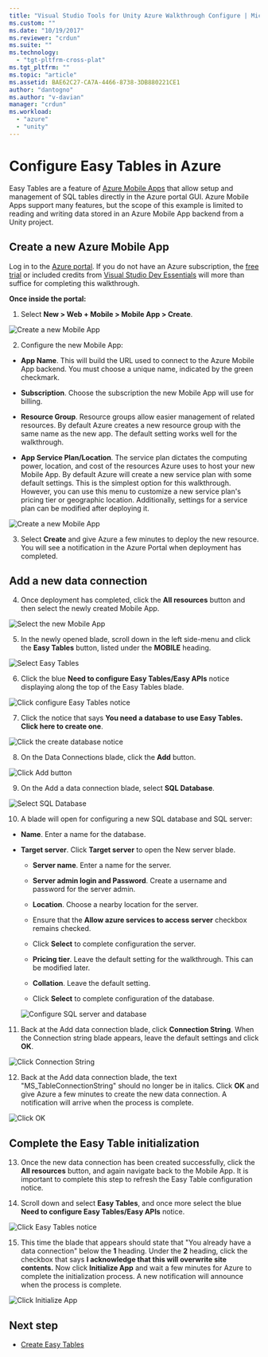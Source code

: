 ```yaml
---
title: "Visual Studio Tools for Unity Azure Walkthrough Configure | Microsoft Docs"
ms.custom: ""
ms.date: "10/19/2017"
ms.reviewer: "crdun"
ms.suite: ""
ms.technology: 
  - "tgt-pltfrm-cross-plat"
ms.tgt_pltfrm: ""
ms.topic: "article"
ms.assetid: BAE62C27-CA7A-4466-8738-3DB880221CE1
author: "dantogno"
ms.author: "v-davian"
manager: "crdun"
ms.workload: 
  - "azure"
  - "unity"
---
```


# Configure Easy Tables in Azure

Easy Tables are a feature of [Azure Mobile Apps](https://azure.microsoft.com/services/app-service/mobile/) that allow setup and management of SQL tables directly in the Azure portal GUI. Azure Mobile Apps support many features, but the scope of this example is limited to reading and writing data stored in an Azure Mobile App backend from a Unity project.

## Create a new Azure Mobile App

Log in to the [Azure portal](https://ms.portal.azure.com). If you do not have an Azure subscription, the [free trial](https://azure.microsoft.com/en-us/free/) or included credits from [Visual Studio Dev Essentials](https://www.visualstudio.com/dev-essentials/) will more than suffice for completing this walkthrough.

**Once inside the portal:**

1. Select **New > Web + Mobile > Mobile App > Create**.

  ![Create a new Mobile App](media/vstu_azure-configure-easy-tables-image1.png)

2. Configure the new Mobile App:

  * **App Name**. This will build the URL used to connect to the Azure Mobile App backend. You must choose a unique name, indicated by the green checkmark.

  * **Subscription**. Choose the subscription the new Mobile App will use for billing.

  * **Resource Group**. Resource groups allow easier management of related resources. By default Azure creates a new resource group with the same name as the new app. The default setting works well for the walkthrough.

  *  **App Service Plan/Location**. The service plan dictates the computing power, location, and cost of the resources Azure uses to host your new Mobile App. By default Azure will create a new service plan with some default settings. This is the simplest option for this walkthrough. However, you can use this menu to customize a new service plan's pricing tier or geographic location. Additionally, settings for a service plan can be modified after deploying it.

  ![Create a new Mobile App](media/vstu_azure-configure-easy-tables-image2.png)

3. Select **Create** and give Azure a few minutes to deploy the new resource. You will see a notification in the Azure Portal when deployment has completed.

## Add a new data connection

4. Once deployment has completed, click the **All resources** button and then select the newly created Mobile App.

  ![Select the new Mobile App](media/vstu_azure-configure-easy-tables-image3.png)

5. In the newly opened blade, scroll down in the left side-menu and click the **Easy Tables** button, listed under the **MOBILE** heading.

  ![Select Easy Tables](media/vstu_azure-configure-easy-tables-image4.png)

6. Click the blue **Need to configure Easy Tables/Easy APIs** notice displaying along the top of the Easy Tables blade.

  ![Click configure Easy Tables notice](media/vstu_azure-configure-easy-tables-image5.png)

7. Click the notice that says **You need a database to use Easy Tables. Click here to create one**.

  ![Click the create database notice](media/vstu_azure-configure-easy-tables-image6.png)

8. On the Data Connections blade, click the **Add** button.

  ![Click Add button](media/vstu_azure-configure-easy-tables-image7.png)

9. On the Add a data connection blade, select **SQL Database**.

  ![Select SQL Database](media/vstu_azure-configure-easy-tables-image8.png)

10. A blade will open for configuring a new SQL database and SQL server:

  * **Name**. Enter a name for the database.

  * **Target server**. Click **Target server** to open the New server blade.

      * **Server name**. Enter a name for the server.

      * **Server admin login and Password**. Create a username and password for the server admin.

      * **Location**. Choose a nearby location for the server.

      * Ensure that the **Allow azure services to access server** checkbox remains checked.

      * Click **Select** to complete configuration the server.

    * **Pricing tier**. Leave the default setting for the walkthrough. This can be modified later.

    * **Collation**. Leave the default setting.

    * Click **Select** to complete configuration of the database.

    ![Configure SQL server and database](media/vstu_azure-configure-easy-tables-image9.png)

11. Back at the Add data connection blade, click **Connection String**. When the Connection string blade appears, leave the default settings and click **OK**.

  ![Click Connection String](media/vstu_azure-configure-easy-tables-image9.1.png)

12. Back at the Add data connection blade, the text "MS_TableConnectionString" should no longer be in italics. Click **OK** and give Azure a few minutes to create the new data connection. A notification will arrive when the process is complete.

  ![Click OK](media/vstu_azure-configure-easy-tables-image9.2.png)

## Complete the Easy Table initialization

13. Once the new data connection has been created successfully, click the **All resources** button, and again navigate back to the Mobile App. It is important to complete this step to refresh the Easy Table configuration notice.

14. Scroll down and select **Easy Tables**, and once more select the blue **Need to configure Easy Tables/Easy APIs** notice.

  ![Click Easy Tables notice](media/vstu_azure-configure-easy-tables-image5.png)

15. This time the blade that appears should state that "You already have a data connection" below the **1** heading. Under the **2** heading, click the checkbox that says **I acknowledge that this will overwrite site contents.** Now click **Initialize App** and wait a few minutes for Azure to complete the initialization process. A new notification will announce when the process is complete.

  ![Click Initialize App](media/vstu_azure-configure-easy-tables-image10.png)

## Next step

* [Create Easy Tables](visual-studio-tools-for-unity-azure-setup.md)
